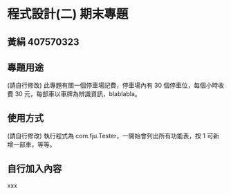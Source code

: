# 程式設計(二) 期末專題
## 黃絹 407570323

## 專題用途
(請自行修改) 此專題有關一個停車場記費，停車場內有 30 個停車位，每個小時收費 30 元，每部車以車牌為辨識資訊，blablabla。

## 使用方式
(請自行修改) 執行程式為 com.fju.Tester，一開始會列出所有功能表，按 1 可新增一部車，等等。

## 自行加入內容
xxx